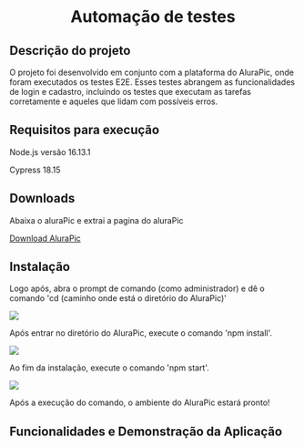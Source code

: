 <h1 align="center"> Automação de testes  </h1>

<h2>Descrição do projeto</h2>
<p>O projeto foi desenvolvido em conjunto com a plataforma do AluraPic, onde foram executados os testes E2E. Esses testes abrangem as funcionalidades de login e cadastro, incluindo os testes que executam as tarefas corretamente e aqueles que lidam com possíveis erros.</p>

<h2>Requisitos para execução</h2>
<p>Node.js versão 16.13.1</p>
<p>Cypress 18.15</p>

<h2>Downloads</h2>
<p>Abaixa o aluraPic e extrai a pagina do aluraPic</p>
<a href="https://github.com/alura-cursos/alurapic/archive/refs/heads/main.zip"> Download AluraPic</a>


<h2>Instalação</h2>

<p>Logo após, abra o prompt de comando (como administrador) e dê o comando 'cd (caminho onde está o diretório do AluraPic)'</p>
<img src="https://github.com/MoisesHsilva1/Projeto-E2E/assets/142702205/46694fbb-5b8c-4e3c-859d-7998b8a5f16f">

<p>Após entrar no diretório do AluraPic, execute o comando 'npm install'.</p>
<img src="https://github.com/MoisesHsilva1/Projeto-E2E/assets/142702205/5f962166-501d-45d7-a29c-3d33445e1091">

<p>Ao fim da instalação, execute o comando 'npm start'.</p>
<img src="https://github.com/MoisesHsilva1/Projeto-E2E/assets/142702205/0f9db4f7-662c-46e9-9ff6-4da55e193043">
<p>Após a execução do comando, o ambiente do AluraPic estará pronto!</p>

<h2>Funcionalidades e Demonstração da Aplicação</h2>






